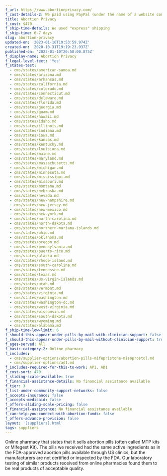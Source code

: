 ```yaml
---
f_url: https://www.abortionprivacy.com/
f_cost-details-2: We paid using PayPal (under the name of a website company).
title: Abortion Privacy
f_cost: $470
f_ship-time-details: We used "express" shipping
f_ship-time: 6-7 days
slug: abortion-privacy
updated-on: '2023-01-10T19:53:59.974Z'
created-on: '2020-10-31T19:19:23.937Z'
published-on: '2023-01-10T20:58:00.875Z'
f_display-name: Abortion Privacy
f_legal-level-text: 'Yes'
f_states-test:
  - cms/states/american-samoa.md
  - cms/states/arizona.md
  - cms/states/arkansas.md
  - cms/states/california.md
  - cms/states/colorado.md
  - cms/states/connecticut.md
  - cms/states/delaware.md
  - cms/states/florida.md
  - cms/states/georgia.md
  - cms/states/guam.md
  - cms/states/hawaii.md
  - cms/states/idaho.md
  - cms/states/illinois.md
  - cms/states/indiana.md
  - cms/states/iowa.md
  - cms/states/kansas.md
  - cms/states/kentucky.md
  - cms/states/louisiana.md
  - cms/states/maine.md
  - cms/states/maryland.md
  - cms/states/massachusetts.md
  - cms/states/michigan.md
  - cms/states/minnesota.md
  - cms/states/mississippi.md
  - cms/states/missouri.md
  - cms/states/montana.md
  - cms/states/nebraska.md
  - cms/states/nevada.md
  - cms/states/new-hampshire.md
  - cms/states/new-jersey.md
  - cms/states/new-mexico.md
  - cms/states/new-york.md
  - cms/states/north-carolina.md
  - cms/states/north-dakota.md
  - cms/states/northern-mariana-islands.md
  - cms/states/ohio.md
  - cms/states/oklahoma.md
  - cms/states/oregon.md
  - cms/states/pennsylvania.md
  - cms/states/puerto-rico.md
  - cms/states/alaska.md
  - cms/states/rhode-island.md
  - cms/states/south-carolina.md
  - cms/states/tennessee.md
  - cms/states/texas.md
  - cms/states/us-virgin-islands.md
  - cms/states/utah.md
  - cms/states/vermont.md
  - cms/states/virginia.md
  - cms/states/washington.md
  - cms/states/washington-dc.md
  - cms/states/west-virginia.md
  - cms/states/wisconsin.md
  - cms/states/south-dakota.md
  - cms/states/wyoming.md
  - cms/states/alabama.md
f_ship-time-low-limit: 6
f_should-this-appear-under-pills-by-mail-with-clinician-support: false
f_should-this-appear-under-pills-by-mail-without-clinician-support: true
f_ages-served: All
f_basic-category-2: Online pharmacy
f_includes:
  - cms/supplier-options/abortion-pills-mifepristone-misoprostol.md
  - cms/supplier-options/ad1.md
f_includes-required-for-this-to-work: AP1, AD1
f_cost-sort: 470
f_sliding-scale-available: true
f_financial-assistance-details: No financial assistance available
f_tier: 3
f_list-under-community-support-networks: false
f_accepts-insurance: false
f_accepts-medicaid: false
f_offers-sliding-scale-pricing: false
f_financial-assistance: No financial assistance available
f_can-help-you-connect-with-abortion-funds: false
f_offers-advance-provision: false
layout: '[suppliers].html'
tags: suppliers
---
```


Online pharmacy that states that it sells abortion pills (often called MTP kits or Mifegest Kit). The pills we received had the same active ingredients as in the FDA-approved abortion pills available through US clinics, but the manufacturers are not certified or inspected by the FDA. Our laboratory testing of similar products received from online pharmacies found them to be real products of acceptable quality.

‍

‍
